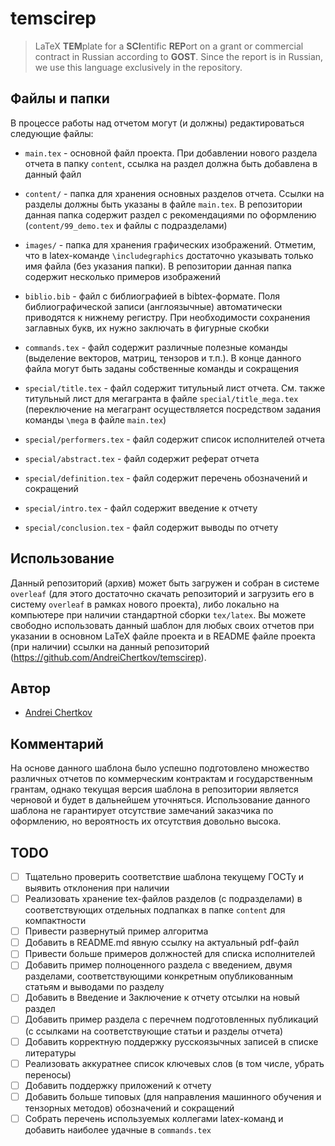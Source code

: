 # temscirep

> LaTeX **TEM**plate for a **SCI**entific **REP**ort on a grant or commercial contract in Russian according to **GOST**. Since the report is in Russian, we use this language exclusively in the repository.


## Файлы и папки

В процессе работы над отчетом могут (и должны) редактироваться следующие файлы:

- `main.tex` - основной файл проекта. При добавлении нового раздела отчета в папку `content`, ссылка на раздел должна быть добавлена в данный файл

- `content/` - папка для хранения основных разделов отчета. Ссылки на разделы должны быть указаны в файле `main.tex`. В репозитории данная папка содержит раздел с рекомендациями по оформлению (`content/99_demo.tex` и файлы с подразделами)

- `images/` - папка для хранения графических изображений. Отметим, что в latex-команде `\includegraphics` достаточно указывать только имя файла (без указания папки). В репозитории данная папка содержит несколько примеров изображений

- `biblio.bib` - файл с библиографией в bibtex-формате. Поля библиографической записи (англоязычные) автоматически приводятся к нижнему регистру. При необходимости сохранения заглавных букв, их нужно заключать в фигурные скобки

- `commands.tex` - файл содержит различные полезные команды (выделение векторов, матриц, тензоров и т.п.). В конце данного файла могут быть заданы собственные команды и сокращения

- `special/title.tex` - файл содержит титульный лист отчета. См. также титульный лист для мегагранта в файле `special/title_mega.tex` (переключение на мегагрант осуществляется посредством задания команды `\mega` в файле `main.tex`)

- `special/performers.tex` - файл содержит список исполнителей отчета

- `special/abstract.tex` - файл содержит реферат отчета

- `special/definition.tex` - файл содержит перечень обозначений и сокращений

- `special/intro.tex` - файл содержит введение к отчету

- `special/conclusion.tex` - файл содержит выводы по отчету


## Использование

Данный репозиторий (архив) может быть загружен и собран в системе `overleaf` (для этого достаточно скачать репозиторий и загрузить его в систему `overleaf` в рамках нового проекта), либо локально на компьютере при наличии стандартной сборки `tex/latex`. Вы можете свободно использовать данный шаблон для любых своих отчетов при указании в основном LaTeX файле проекта и в README файле проекта (при наличии) ссылки на данный репозиторий (https://github.com/AndreiChertkov/temscirep).


## Автор

- [Andrei Chertkov](https://github.com/AndreiChertkov)


## Комментарий

На основе данного шаблона было успешно подготовлено множество различных отчетов по коммерческим контрактам и государственным грантам, однако текущая версия шаблона в репозитории является черновой и будет в дальнейшем уточняться. Использование данного шаблона не гарантирует отсутствие замечаний заказчика по оформлению, но вероятность их отсутствия довольно высока.


## TODO

- [ ] Тщательно проверить соответствие шаблона текущему ГОСТу и выявить отклонения при наличии
- [ ] Реализовать хранение tex-файлов разделов (с подразделами) в соответствующих отдельных подпапках в папке `content` для компактности
- [ ] Привести развернутый пример алгоритма
- [ ] Добавить в README.md явную ссылку на актуальный pdf-файл
- [ ] Привести больше примеров должностей для списка исполнителей
- [ ] Добавить пример полноценного раздела с введением, двумя разделами, соответствующими конкретным опубликованным статьям и выводами по разделу
- [ ] Добавить в Введение и Заключение к отчету отсылки на новый раздел
- [ ] Добавить пример раздела с перечнем подготовленных публикаций (с ссылками на соответствующие статьи и разделы отчета)
- [ ] Добавить корректную поддержку русскоязычных записей в списке литературы
- [ ] Реализовать аккуратнее список ключевых слов (в том числе, убрать переносы)
- [ ] Добавить поддержку приложений к отчету
- [ ] Добавить больше типовых (для направления машинного обучения и тензорных методов) обозначений и сокращений
- [ ] Собрать перечень используемых коллегами latex-команд и добавить наиболее удачные в `commands.tex`

